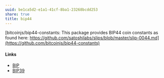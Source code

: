 ```yaml
---
uuid: be1ca5d2-e1a1-41cf-8ba1-23268bcdd253
share: true
title: bip44
---
```

[bitcoinjs/bip44-constants: This package provides BIP44 coin constants as found here: https://github.com/satoshilabs/slips/blob/master/slip-0044.md](https://github.com/bitcoinjs/bip44-constants)

#### Links

* [BIP](../67dba90f-ba58-42b8-810b-081f9197e709)
* [BIP39](../b44fa0e8-d49e-4873-b9d0-52ce862e4ed8)